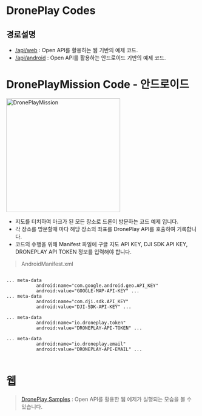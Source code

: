 # DronePlay Codes

## 경로설명
+ [/api/web](https://github.com/theknightsfield/droneplaycodes/tree/master/api/web) : Open API를 활용하는 웹 기반의 예제 코드.
+ [/api/android](https://github.com/theknightsfield/droneplaycodes/tree/master/api/android) : Open API를 활용하는 안드로이드 기반의 예제 코드.

# DronePlayMission Code - 안드로이드 
<img src="http//theknightsfield.github.io/droneplaycodes/api/screen.png" alt="DronePlayMission" width="300">

+ 지도를 터치하여 마크가 된 모든 장소로 드론이 방문하는 코드 예제 입니다.
+ 각 장소를 방문할때 마다 해당 장소의 좌표를 DronePlay API를 호출하여 기록합니다.
+ 코드의 수행을 위해 Manifest 파일에 구글 지도 API KEY, DJI SDK API KEY, DRONEPLAY API TOKEN 정보를 입력해야 합니다.

> AndroidManifest.xml
<pre>
<code>
... meta-data
           android:name="com.google.android.geo.API_KEY"
           android:value="GOOGLE-MAP-API-KEY" ...
... meta-data
           android:name="com.dji.sdk.API_KEY"
           android:value="DJI-SDK-API-KEY" ...

... meta-data
           android:name="io.droneplay.token"
           android:value="DRONEPLAY-API-TOKEN" ...

... meta-data
           android:name="io.droneplay.email"
           android:value="DRONEPLAY-API-EMAIL" ...
</code>
</pre>

# 웹 
> [DronePlay Samples](http://dev.droneplay.io/dev/examples/index.html) : Open API를 활용한 웹 예제가 실행되는 모습을 볼 수 있습니다.
